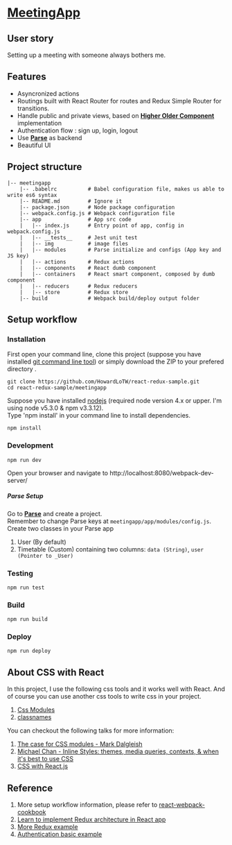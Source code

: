 # [MeetingApp](http://meetingapp.parseapp.com/)

## User story
Setting up a meeting with someone always bothers me. 

## Features
* Asyncronized actions
* Routings built with React Router for routes and Redux Simple Router for transitions.
* Handle public and private views, based on  [**Higher Older Component**](https://medium.com/@dan_abramov/mixins-are-dead-long-live-higher-order-components-94a0d2f9e750) implementation
* Authentication flow : sign up, login, logout
* Use [**Parse**](https://www.parse.com/) as backend
* Beautiful UI

## Project structure
```
|-- meetingapp
    |-- .babelrc          # Babel configuration file, makes us able to write es6 syntax
    |-- README.md         # Ignore it
    |-- package.json      # Node package configuration
    |-- webpack.config.js # Webpack configuration file
    |-- app               # App src code
    |   |-- index.js      # Entry point of app, config in webpack.config.js
    |   |-- __tests__     # Jest unit test
    |   |-- img           # image files
    |   |-- modules       # Parse initialize and configs (App key and JS key)
    |   |-- actions       # Redux actions
    |   |-- components    # React dumb component
    |   |-- containers    # React smart component, composed by dumb component
    |   |-- reducers      # Redux reducers
    |   |-- store         # Redux store
    |-- build             # Webpack build/deploy output folder
```

## Setup workflow
### Installation
First open your command line, clone this project (suppose you have installed [git command line tool](https://git-scm.com/)) or simply download the ZIP to your prefered directory .

```
git clone https://github.com/HowardLoTW/react-redux-sample.git
cd react-redux-sample/meetingapp
```
Suppose you have installed [nodejs](https://nodejs.org/en/) (required node version 4.x or upper. I'm using node v5.3.0 & npm v3.3.12).
<br>Type 'npm install' in your command line to install dependencies.
```
npm install
```

### Development
```
npm run dev
```
Open your browser and navigate to http://localhost:8080/webpack-dev-server/

##### Parse Setup
Go to [**Parse**](https://www.parse.com/) and create a project.
<br>
Remember to change Parse keys at `meetingapp/app/modules/config.js`.
<br>
Create two classes in your Parse app
1. User (By default)
2. Timetable (Custom) containing two columns: `data (String)`, `user (Pointer to _User)`

### Testing
```
npm run test
```

### Build
```
npm run build
```

### Deploy
```
npm run deploy
```

## About CSS with React
In this project, I use the following css tools and it works well with React. And of course you can use another css tools to write css in your project.
1. [Css Modules](https://github.com/css-modules/css-modules)
2. [classnames](https://github.com/JedWatson/classnames)

You can checkout the following talks for more information:
1. [The case for CSS modules - Mark Dalgleish](https://www.youtube.com/watch?v=zR1lOuyQEt8)
2. [Michael Chan - Inline Styles: themes, media queries, contexts, & when it's best to use CSS](https://www.youtube.com/watch?v=ERB1TJBn32c)
3. [CSS with React.js](https://www.youtube.com/watch?v=FXlWWhKevaw)

## Reference
1. More setup workflow information, please refer to [react-webpack-cookbook](https://christianalfoni.github.io/react-webpack-cookbook/index.html)
2. [Learn to implement Redux architecture in React app](http://rackt.org/redux/index.html)
3. [More Redux example](https://github.com/rackt/redux)
4. [Authentication basic example](https://github.com/joshgeller/react-redux-jwt-auth-example)



